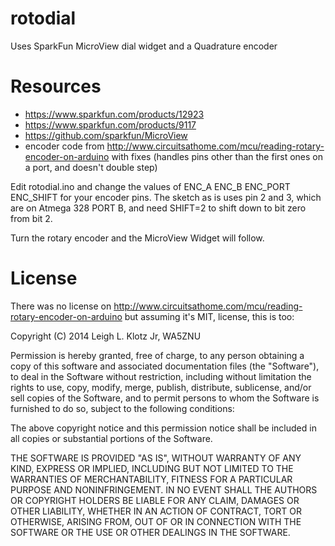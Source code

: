 # rotodial

Uses SparkFun MicroView dial widget and a Quadrature encoder

# Resources

- https://www.sparkfun.com/products/12923
- https://www.sparkfun.com/products/9117
- https://github.com/sparkfun/MicroView
- encoder code from http://www.circuitsathome.com/mcu/reading-rotary-encoder-on-arduino with fixes
(handles pins other than the first ones on a port, and doesn't double step)

Edit rotodial.ino and change the values of ENC_A ENC_B ENC_PORT ENC_SHIFT for your encoder pins.
The sketch as is uses pin 2 and 3, which are on Atmega 328 PORT B, and need SHIFT=2 to shift down to bit zero from bit 2.

Turn the rotary encoder and the MicroView Widget will follow.

# License

There was no license on http://www.circuitsathome.com/mcu/reading-rotary-encoder-on-arduino
but assuming it's MIT, license, this is too:

Copyright (C) 2014 Leigh L. Klotz Jr, WA5ZNU

Permission is hereby granted, free of charge, to any person obtaining a copy
of this software and associated documentation files (the "Software"), to deal
in the Software without restriction, including without limitation the rights
to use, copy, modify, merge, publish, distribute, sublicense, and/or sell
copies of the Software, and to permit persons to whom the Software is
furnished to do so, subject to the following conditions:

The above copyright notice and this permission notice shall be included in
all copies or substantial portions of the Software.

THE SOFTWARE IS PROVIDED "AS IS", WITHOUT WARRANTY OF ANY KIND, EXPRESS OR
IMPLIED, INCLUDING BUT NOT LIMITED TO THE WARRANTIES OF MERCHANTABILITY,
FITNESS FOR A PARTICULAR PURPOSE AND NONINFRINGEMENT. IN NO EVENT SHALL THE
AUTHORS OR COPYRIGHT HOLDERS BE LIABLE FOR ANY CLAIM, DAMAGES OR OTHER
LIABILITY, WHETHER IN AN ACTION OF CONTRACT, TORT OR OTHERWISE, ARISING FROM,
OUT OF OR IN CONNECTION WITH THE SOFTWARE OR THE USE OR OTHER DEALINGS IN
THE SOFTWARE.
